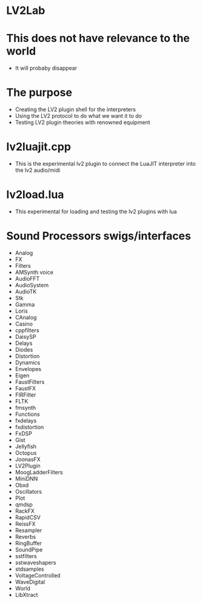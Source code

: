 # LV2Lab

# This does not have relevance to the world
* It will probaby disappear 

# The purpose
* Creating the LV2 plugin shell for the interpreters
* Using the LV2 protocol to do what we want it to do
* Testing LV2 plugin theories with renowned equipment

# lv2luajit.cpp
* This is the experimental lv2 plugin to connect the LuaJIT interpreter into the lv2 audio/midi

# lv2load.lua
* This experimental for loading and testing the lv2 plugins with lua

# Sound Processors swigs/interfaces
* Analog
* FX
* Filters
* AMSynth voice
* AudioFFT
* AudioSystem
* AudioTK
* Stk
* Gamma
* Loris
* CAnalog
* Casino
* cppfilters
* DaisySP
* Delays
* Diodes
* Distortion
* Dynamics
* Envelopes
* Eigen
* FaustFilters
* FaustFX
* FIRFilter
* FLTK
* fmsynth
* Functions
* fxdelays
* fxdistortion
* FxDSP
* Gist
* Jellyfish
* Octopus
* JoonasFX
* LV2Plugin
* MoogLadderFilters
* MiniDNN
* Obxd
* Oscillators
* Plot
* qmdsp
* RackFX
* RapidCSV
* ReissFX
* Resampler
* Reverbs
* RingBuffer
* SoundPipe
* sstfilters
* sstwaveshapers
* stdsamples
* VoltageControlled
* WaveDigital
* World
* LibXtract
